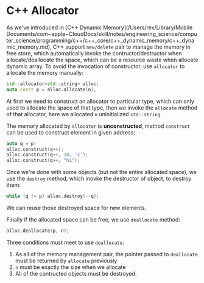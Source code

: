 # C++ Allocator

As we've introduced in [C++ Dynamic Memory](/Users/rex/Library/Mobile Documents/com~apple~CloudDocs/skill/notes/engineering_science/computer_science/programming/c++/c++_core/c++_dynamic_memory/c++_dynamic_memory.md), C++ support `new/delete` pair to manage the memory in free store, which automatically invoke the contructor/destructor when allocate/deallocate the space, which can be a resource waste when allocate dynamic array. To avoid the invocation of constructor, use `allocator` to allocate the memory manually:

```c++
std::allocator<std::string> alloc;
auto const p = alloc.allocate(n);
```

At first we need to construct an allocator to particular type, which can only used to allocate the space of that type, then we invoke the `allocate` method of that allocator, here we allocated `n` uninitialized `std::string`.

The memory allocated by `allocator` is **unconstructed**, method `construct` can be used to construct element in given address:

```c++
auto q = p;
alloc.construct(q++);
alloc.construct(q++, 10, 'c');
alloc.construct(q++, "hi");
```

Once we're done with some objects (but not the entire allocated space), we use the `destroy` method, which inovke the destructor of object, to destroy them:

```c++
while (q != p) alloc.destroy(--q);
```

We can reuse those destroyed space for new elements.

Finally if the allocated space can be free, we use `deallocate` method:

```c
alloc.deallocate(p, n);
```

Three conditions must meet to use `deallocate`:

1. As all of the memory management pair, the pointer passed to `deallocate` must be returned by `allocate` previously
2. `n` must be exactly the size when we allocate
3. All of the contructed objects must be destroyed.




